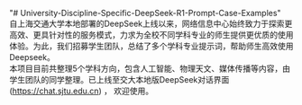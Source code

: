"# University-Discipline-Specific-DeepSeek-R1-Prompt-Case-Examples"   
自上海交通大学本地部署的DeepSeek上线以来，网络信息中心始终致力于探索更高效、更具针对性的服务模式，力求为全校不同学科专业的师生提供更优质的使用体验。为此，我们招募学生团队，总结了多个学科专业提示词，帮助师生高效使用Deepseek。  
本项目目前共整理5个学科方向，包含人工智能、物理天文、媒体传播等内容，由学生团队的同学整理。已上线至交大本地版DeepSeek对话界面(https://chat.sjtu.edu.cn) ， 欢迎使用。  
